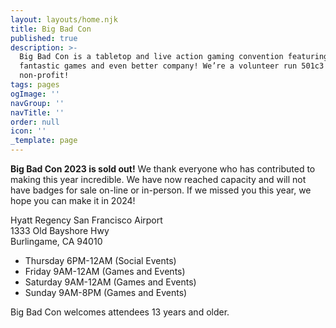 ```yaml
---
layout: layouts/home.njk
title: Big Bad Con
published: true
description: >-
  Big Bad Con is a tabletop and live action gaming convention featuring
  fantastic games and even better company! We’re a volunteer run 501c3
  non-profit!
tags: pages
ogImage: ''
navGroup: ''
navTitle: ''
order: null
icon: ''
_template: page
---
```


**Big Bad Con 2023 is sold out!** We thank everyone who has contributed to making this year incredible. We have now reached capacity and will not have badges for sale on-line or in-person. If we missed you this year, we hope you can make it in 2024!

Hyatt Regency San Francisco Airport\
1333 Old Bayshore Hwy\
Burlingame, CA 94010

* Thursday 6PM-12AM (Social Events)
* Friday 9AM-12AM (Games and Events)
* Saturday 9AM-12AM (Games and Events)
* Sunday 9AM-8PM (Games and Events)

Big Bad Con welcomes attendees 13 years and older.

<!--## Big Bad Con 2023

Dates: September 28 - October 1

**Hyatt Regency San Francisco Airport**\
1333 Old Bayshore Hwy\
Burlingame, CA 94010

Event submissions, Games on Demand, and volunteer signs ups are open now! Badges are available through our crowdfunding starting June 6, 2023!

[Follow the Campaign](https://www.backerkit.com/call_to_action/79ab90a4-9eed-4b37-a417-01692df6f57c/landing){.icon-calendar-clock}


Big Bad Con is a tabletop gaming convention focused on supporting gamers from marginalized backgrounds and nurturing a space to grow the gaming community by hosting a convention that is as physically, socially, and financially accessible as possible.

-->
